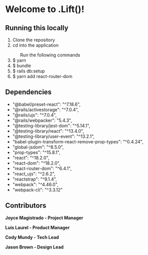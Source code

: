 
# Welcome to .Lift()!

## Running this locally

<ol>
  <li>Clone the repository</li>
  <li>cd into the application</li>
  <ul>Run the following commands</ul>
  <li>$ yarn</li>
  <li>$ bundle</li>
  <li>$ rails db:setup</li>
  <li>$ yarn add react-router-dom</li>
</ol>


## Dependencies

   - "@babel/preset-react": "^7.18.6",
   - "@rails/activestorage": "^7.0.4",
   - "@rails/ujs": "^7.0.4",
   - "@rails/webpacker": "5.4.3",
   - "@testing-library/jest-dom": "^5.14.1",
   - "@testing-library/react": "^13.4.0",
   - "@testing-library/user-event": "^13.2.1",
   - "babel-plugin-transform-react-remove-prop-types": "^0.4.24",
   - "global-jsdom": "^8.5.0",
   - "prop-types": "^15.8.1",
   - "react": "^18.2.0",
   - "react-dom": "^18.2.0",
   - "react-router-dom": "^6.4.1",
   - "react_ujs": "^2.6.2",
   - "reactstrap": "^9.1.4",
   - "webpack": "^4.46.0",
   - "webpack-cli": "^3.3.12"



## Contributors

**Joyce Magistrado - Project Manager**

**Luis Laurel - Product Manager**

**Cody Mundy - Tech Lead**

**Jason Brown - Design Lead**


